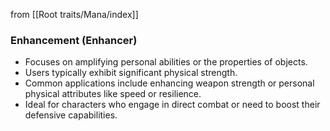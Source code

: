 from [[Root traits/Mana/index]]
### Enhancement (Enhancer)
- Focuses on amplifying personal abilities or the properties of objects.
- Users typically exhibit significant physical strength.
- Common applications include enhancing weapon strength or personal physical attributes like speed or resilience.
- Ideal for characters who engage in direct combat or need to boost their defensive capabilities.